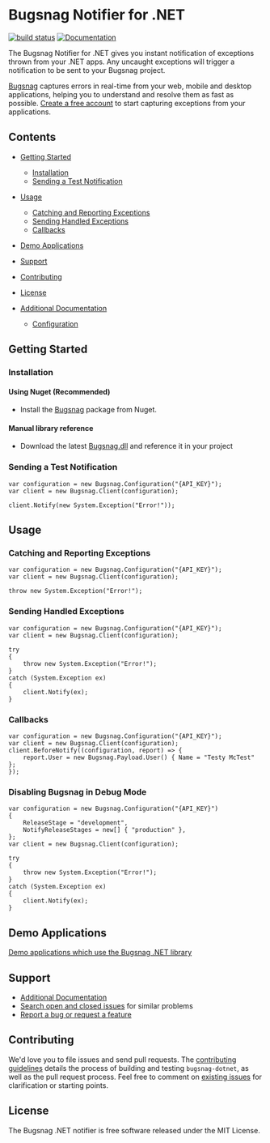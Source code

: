 # Bugsnag Notifier for .NET

[![build status](https://ci.appveyor.com/api/projects/status/github/bugsnag/bugsnag-dotnet?branch=master&svg=true)](https://ci.appveyor.com/project/bugsnag/bugsnag-dotnet)
[![Documentation](https://img.shields.io/badge/documentation-latest-blue.svg)](https://docs.bugsnag.com/platforms/dotnet/)

The Bugsnag Notifier for .NET gives you instant notification of exceptions
thrown from your .NET apps. Any uncaught exceptions will trigger a
notification to be sent to your Bugsnag project.

[Bugsnag](https://www.bugsnag.com) captures errors in real-time from your web,
mobile and desktop applications, helping you to understand and resolve them
as fast as possible. [Create a free account](https://www.bugsnag.com) to start
capturing exceptions from your applications.

Contents
--------

- [Getting Started](#getting-started)
	- [Installation](#installation)
	- [Sending a Test Notification](#sending-a-test-notification)
- [Usage](#usage)
	- [Catching and Reporting Exceptions](#catching-and-reporting-exceptions)
	- [Sending Handled Exceptions](#sending-handled-exceptions)
	- [Callbacks](#callbacks)
- [Demo Applications](#demo-applications)
- [Support](#support)
- [Contributing](#contributing)
- [License](#license)

- [Additional Documentation](https://docs.bugsnag.com/platforms/dotnet/)
	- [Configuration](https://docs.bugsnag.com/platforms/dotnet/other/configuration-options/)



Getting Started
---------------

### Installation

#### Using Nuget (Recommended)
- Install the [Bugsnag](https://www.nuget.org/packages/Bugsnag/) package from Nuget.

#### Manual library reference
- Download the latest [Bugsnag.dll](https://github.com/bugsnag/bugsnag-dotnet/releases/latest) and reference it in your project

### Sending a Test Notification

```
var configuration = new Bugsnag.Configuration("{API_KEY}");
var client = new Bugsnag.Client(configuration);

client.Notify(new System.Exception("Error!"));
```

Usage
-----

### Catching and Reporting Exceptions

```
var configuration = new Bugsnag.Configuration("{API_KEY}");
var client = new Bugsnag.Client(configuration);

throw new System.Exception("Error!");
```

### Sending Handled Exceptions

```
var configuration = new Bugsnag.Configuration("{API_KEY}");
var client = new Bugsnag.Client(configuration);

try
{
	throw new System.Exception("Error!");
}
catch (System.Exception ex)
{
	client.Notify(ex);
}
```

### Callbacks

```
var configuration = new Bugsnag.Configuration("{API_KEY}");
var client = new Bugsnag.Client(configuration);
client.BeforeNotify((configuration, report) => {
	report.User = new Bugsnag.Payload.User() { Name = "Testy McTest" };
});
```

### Disabling Bugsnag in Debug Mode

```
var configuration = new Bugsnag.Configuration("{API_KEY}")
{
	ReleaseStage = "development",
	NotifyReleaseStages = new[] { "production" },
};
var client = new Bugsnag.Client(configuration);

try
{
	throw new System.Exception("Error!");
}
catch (System.Exception ex)
{
	client.Notify(ex);
}
```

Demo Applications
-----------------

[Demo applications which use the Bugsnag .NET library](examples/)

Support
-------

* [Additional Documentation](https://docs.bugsnag.com/platforms/dotnet/)
* [Search open and closed issues](https://github.com/bugsnag/bugsnag-dotnet/issues?utf8=✓&q=is%3Aissue) for similar problems
* [Report a bug or request a feature](https://github.com/bugsnag/bugsnag-dotnet/issues/new)

Contributing
------------

We'd love you to file issues and send pull requests. The [contributing guidelines](CONTRIBUTING.md) details the process of building and testing `bugsnag-dotnet`, as well as the pull request process. Feel free to comment on [existing issues](https://github.com/bugsnag/bugsnag-dotnet/issues) for clarification or starting points.

License
-------

The Bugsnag .NET notifier is free software released under the MIT License.
